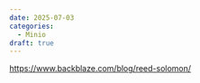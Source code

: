 ```yaml
---
date: 2025-07-03
categories:
  - Minio
draft: true
---
```



https://www.backblaze.com/blog/reed-solomon/